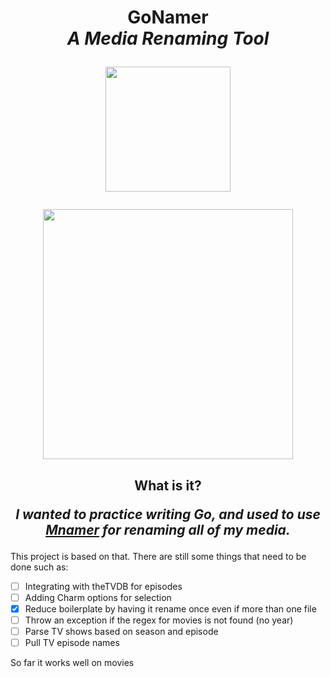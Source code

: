 <h1 align="center">
  GoNamer
  <br>
  <i>A Media Renaming Tool</i>
  <p>
    <img src="https://imgs.search.brave.com/811XP1RwmaV1BGXmXM8o3m8PYtEKXs9EzvN3qxl8YHE/rs:fit:860:0:0/g:ce/aHR0cHM6Ly9nb3Bo/ZXJzb3VyY2UuY29t/L2ltZy9taWMtZHJv/cC5wbmc" width="200" height="200" />
  </p>
</h1>

<p align="center">
  <img src="https://raw.githubusercontent.com/catppuccin/catppuccin/main/assets/palette/macchiato.png" width="400" />
</p>

<h2 align="center">
  What is it?
  <p align="center">
  <i>I wanted to practice writing Go, and used to use 
  <a href="https://github.com/jkwill87/mnamer">Mnamer</a>
  for renaming all of my media.</i> 
  </p>
</h2>

This project is based on that. There are still some things
that need to be done such as:

- [ ] Integrating with theTVDB for episodes
- [ ] Adding Charm options for selection
- [x] Reduce boilerplate by having it rename once even if more than one file
- [ ] Throw an exception if the regex for movies is not found (no year)
- [ ] Parse TV shows based on season and episode
- [ ] Pull TV episode names

So far it works well on movies

